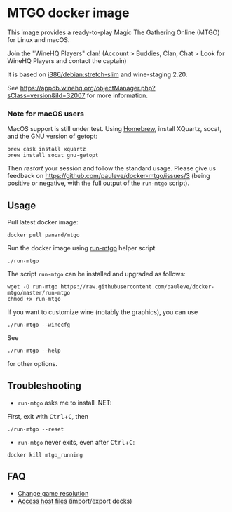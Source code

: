 # MTGO docker image

This image provides a ready-to-play Magic The Gathering Online (MTGO) for Linux
and macOS.

Join the "WineHQ Players" clan! (Account > Buddies, Clan, Chat > Look for WineHQ Players and contact the captain)

It is based on [i386/debian:stretch-slim](https://hub.docker.com/r/i386/debian/) and wine-staging 2.20.

See https://appdb.winehq.org/objectManager.php?sClass=version&iId=32007 for more information.

### Note for macOS users

MacOS support is still under test.
Using [Homebrew](https://brew.sh/), install XQuartz, socat, and the GNU version of getopt:

```
brew cask install xquartz 
brew install socat gnu-getopt 
```
Then *restart* your session and follow the standard usage.
Please give us feedback on https://github.com/pauleve/docker-mtgo/issues/3 (being positive or negative, with the full output of the `run-mtgo` script).

## Usage

Pull latest docker image:
```
docker pull panard/mtgo
```

Run the docker image using [run-mtgo](./run-mtgo?raw=true) helper script
```
./run-mtgo
```

The script `run-mtgo` can be installed and upgraded as follows:
```
wget -O run-mtgo https://raw.githubusercontent.com/pauleve/docker-mtgo/master/run-mtgo
chmod +x run-mtgo
```

If you want to customize wine (notably the graphics), you can use
```
./run-mtgo --winecfg
```

See
```
./run-mtgo --help
```
for other options.

## Troubleshooting

* `run-mtgo` asks me to install .NET:

First, exit with <kbd>Ctrl</kbd>+<kbd>C</kbd>, then
```
./run-mtgo --reset
```

* `run-mtgo` never exits, even after <kbd>Ctrl</kbd>+<kbd>C</kbd>:
```
docker kill mtgo_running
```

## FAQ

* [Change game resolution](https://github.com/pauleve/docker-mtgo/issues/12#issuecomment-355844711)
* [Access host files](https://github.com/pauleve/docker-mtgo/issues/11#issuecomment-355766306) (import/export decks)
